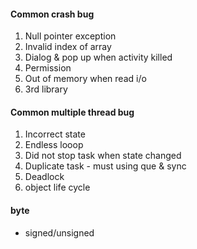 #### Common crash bug
  1. Null pointer exception
  2. Invalid index of array
  3. Dialog & pop up when activity killed
  4. Permission
  5. Out of memory when read i/o
  6. 3rd library
  
#### Common multiple thread bug
  1. Incorrect state
  2. Endless looop
  3. Did not stop task when state changed
  4. Duplicate task - must using que & sync
  5. Deadlock
  6. object life cycle

#### byte
  - signed/unsigned

